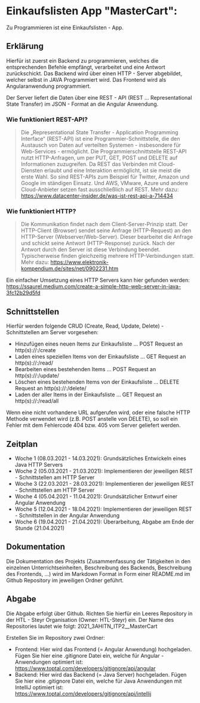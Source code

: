 # Einkaufslisten App "MasterCart":

Zu Programmieren ist eine Einkaufslisten - App.

## Erklärung
Hierfür ist zuerst ein Backend zu programmieren, welches die entsprechenden Befehle empfängt, verarbeitet und eine Antwort zurückschickt.
Das Backend wird über einen HTTP - Server abgebildet, welcher selbst in JAVA Programmiert wird.
Das Frontend wird als Angularanwendung programmiert.

Der Server liefert die Daten über eine REST - API (REST ... Representational State Transfer) im JSON - Format an die Angular Anwendung.

###  Wie funktioniert REST-API?
>Die „Representational State Transfer - Application Programming Interface“ (REST-API) ist eine Programmier-Schnittstelle, die den Austausch von Daten auf verteilten Systemen - insbesondere für Web-Services - ermöglicht.
> Die Programmierschnittstelle REST-API nutzt HTTP-Anfragen, um per PUT, GET, POST und DELETE auf Informationen zuzugreifen. Da REST das Verbinden mit Cloud-Diensten erlaubt und eine Interaktion ermöglicht, ist sie meist die erste Wahl. So sind REST-APIs zum Beispiel für Twitter, Amazon und Google im ständigen Einsatz. Und AWS, VMware, Azure und andere Cloud-Anbieter setzen fast ausschließlich auf REST.
Mehr dazu: https://www.datacenter-insider.de/was-ist-rest-api-a-714434

### Wie funktioniert HTTP?
> Die Kommunikation findet nach dem Client-Server-Prinzip statt. Der HTTP-Client (Browser) sendet seine Anfrage (HTTP-Request) an den HTTP-Server (Webserver/Web-Server). Dieser bearbeitet die Anfrage und schickt seine Antwort (HTTP-Response) zurück. Nach der Antwort durch den Server ist diese Verbindung beendet. Typischerweise finden gleichzeitig mehrere HTTP-Verbindungen statt.
Mehr dazu: https://www.elektronik-kompendium.de/sites/net/0902231.htm

Ein einfacher Umsetzung eines HTTP Servers kann hier gefunden werden: https://ssaurel.medium.com/create-a-simple-http-web-server-in-java-3fc12b29d5fd

## Schnittstellen
Hierfür werden folgende CRUD (Create, Read, Update, Delete) - Schnittstellen am Server vorgesehen:
- Hinzufügen eines neuen Items zur Einkaufsliste 	... POST Request an http(s)://<serveradresse>:<port>/create
- Laden eines speziellen Items von der Einkaufsliste 	... GET Request an http(s)://<serveradresse>:<port>/read/<id des Items>
- Bearbeiten eines bestehenden Items 			... POST Request an http(s)://<serveradresse>:<port>/update/<id des Items>
- Löschen eines bestehenden Items von der Einkaufsliste ... DELETE Request an http(s)://<serveradresse>:<port>/delete/<id des Items>
- Laden der aller Items in der Einkaufsliste 		... GET Request an http(s)://<serveradresse>:<port>/read/all

Wenn eine nicht vorhandene URL aufgerufen wird, oder eine falsche HTTP Methode verwendet wird (z.B. POST anstelle von DELETE), so soll ein Fehler mit dem Fehlercode 404 bzw. 405 vom Server geliefert werden. 

## Zeitplan
- Woche 1 (08.03.2021 - 14.03.2021): Grundsätzliches Entwickeln eines Java HTTP Servers
- Woche 2 (05.03.2021 - 21.03.2021): Implementieren der jeweiligen REST - Schnittstellen am HTTP Server
- Woche 3 (22.03.2021 - 28.03.2021): Implementieren der jeweiligen REST - Schnittstellen am HTTP Server
- Woche 4 (05.04.2021 - 11.04.2021): Grundsätzlicher Entwurf einer Angular Anwendung
- Woche 5 (12.04.2021 - 18.04.2021): Implementieren der jeweiligen REST - Schnittstellen in der Angular Anwendung
- Woche 6 (19.04.2021 - 21.04.2021): Überarbeitung, Abgabe am Ende der Stunde (21.04.2021)

## Dokumentation
Die Dokumentation des Projekts (Zusammenfassung der Tätigkeiten in den einzelnen Unterrichtseinheiten, Beschreibung des Backends, Beschreibung des Frontends, ...) wird im Markdown Format in Form einer README[]().md im Github Repository  im jeweiligen Ordner geführt.

## Abgabe
Die Abgabe erfolgt über Github. Richten Sie hierfür ein Leeres Repository in der HTL - Steyr Organisation (Owner: HTL-Steyr) ein.
Der Name des Repositories lautet wie folgt: 2021_3AHITN_ITP2_<Ihr HTL Steyr Benutzername>_MasterCart

Erstellen Sie im Repository zwei Ordner: 
- Frontend: Hier wird das Frontend (= Angular Anwendung) hochgeladen. Fügen Sie hier eine .gitignore Datei ein, welche für Angular - Anwendungen optimiert ist: https://www.toptal.com/developers/gitignore/api/angular
- Backend: Hier wird das Backend (= Java Server) hochgeladen. Fügen Sie hier eine .gitignore Datei ein, welche für Java Anwendungen mit IntelliJ optimiert ist: https://www.toptal.com/developers/gitignore/api/intellij

